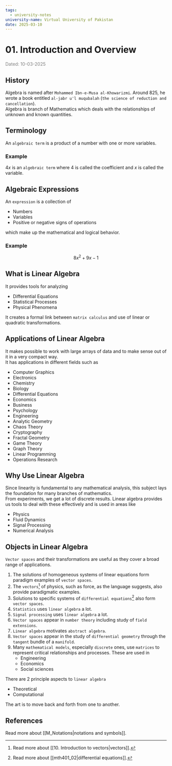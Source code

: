 ```yaml
---
tags:
  - university-notes
university-name: Virtual University of Pakistan
date: 2025-03-10
---
```


# 01. Introduction and Overview

<span style="color: gray;">Dated: 10-03-2025</span>

## History

Algebra is named after `Mohammed Ibn-e-Musa al-Khowarizmi`. Around 825, he wrote a book entitled `al-jabr u'l muqubalah` (`the science of reduction and cancellation`).  
Algebra is branch of Mathematics which deals with the relationships of unknown and known quantities.

## Terminology

An `algebraic term` is a product of a number with one or more variables.

### Example

$4x$ is an `algebraic term` where $4$ is called the coefficient and $x$ is called the variable.

## Algebraic Expressions

An `expression` is a collection of 

- Numbers
- Variables
- Positive or negative signs of operations

which make up the mathematical and logical behavior.

### Example

$$8x^2 + 9x - 1$$

## What is Linear Algebra

It provides tools for analyzing

- Differential Equations
- Statistical Processes
- Physical Phenomena

It creates a formal link between `matrix calculus` and use of linear or quadratic transformations.

## Applications of Linear Algebra

It makes possible to work with large arrays of data and to make sense out of it in a very compact way.  
It has applications in different fields such as

- Computer Graphics
- Electronics
- Chemistry
- Biology
- Differential Equations
- Economics
- Business
- Psychology
- Engineering
- Analytic Geometry
- Chaos Theory
- Cryptography
- Fractal Geometry
- Game Theory
- Graph Theory
- Linear Programming
- Operations Research

## Why Use Linear Algebra

Since linearity is fundamental to any mathematical analysis, this subject lays the foundation for many branches of mathematics.  
From experiments, we get a lot of discrete results. Linear algebra provides us tools to deal with these effectively and is used in areas like

- Physics
- Fluid Dynamics
- Signal Processing
- Numerical Analysis

## Objects in Linear Algebra

`Vector spaces` and their transformations are useful as they cover a broad range of applications.

1. The solutions of homogeneous systems of linear equations form paradigm examples of `vector spaces`.
2. The `vectors`[^1] of physics, such as force, as the language suggests, also provide paradigmatic examples.
3. Solutions to specific systems of `differential equations`[^2] also form `vector spaces`.
4. `Statistics` uses `linear algebra` a lot.
5. `Signal processing` uses `linear algebra` a lot.
6. `Vector spaces` appear in `number theory` including study of `field extensions`.
7. `Linear algebra` motivates `abstract algebra`.
8. `Vector spaces` appear in the study of `differential geometry` through the `tangent` bundle of a `manifold`.
9. Many `mathematical models`, especially `discrete` ones, use `matrices` to represent critical relationships and processes. These are used in
	- Engineering
	- Economics
	- Social sciences

There are 2 principle aspects to `linear algebra`

- Theoretical
- Computational

The art is to move back and forth from one to another.

## References

Read more about [[M_Notations|notations and symbols]].

[^1]: Read more about [[10. Introduction to vectors|vectors]].
[^2]: Read more about [[mth401_02|differential equations]].